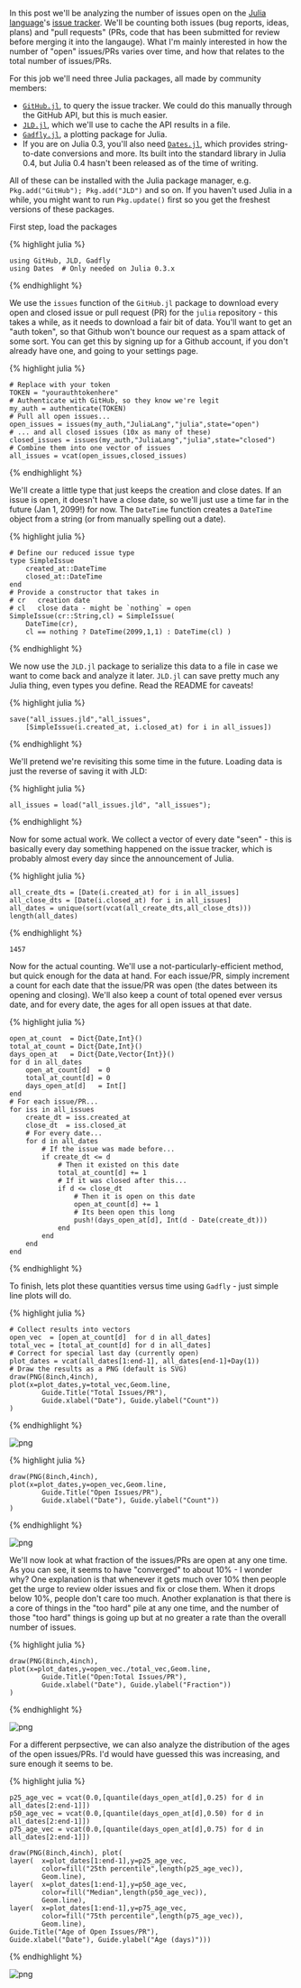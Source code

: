 
In this post we'll be analyzing the number of issues open on the [Julia language](http://julialang.org)'s [issue tracker](https://github.com/JuliaLang/julia/issues?q=sort%3Aupdated-desc). We'll be counting both issues (bug reports, ideas, plans) and "pull requests" (PRs, code that has been submitted for review before merging it into the langauge). What I'm mainly interested in how the number of "open" issues/PRs varies over time, and how that relates to the total number of issues/PRs.

For this job we'll need three Julia packages, all made by community members:

* [`GitHub.jl`](https://github.com/WestleyArgentum/GitHub.jl), to query the issue tracker. We could do this manually through the GitHub API, but this is much easier.
* [`JLD.jl`](https://github.com/JuliaLang/JLD.jl), which we'll use to cache the API results in a file.
* [`Gadfly.jl`](https://gadflyjl.org), a plotting package for Julia.
* If you are on Julia 0.3, you'll also need [`Dates.jl`](https://github.com/quinnj/Dates.jl), which provides string-to-date conversions and more. Its built into the standard library in Julia 0.4, but Julia 0.4 hasn't been released as of the time of writing.

All of these can be installed with the Julia package manager, e.g. `Pkg.add("GitHub"); Pkg.add("JLD")` and so on. If you haven't used Julia in a while, you might want to run `Pkg.update()` first so you get the freshest versions of these packages.

First step, load the packages

{% highlight julia %}



    using GitHub, JLD, Gadfly
    using Dates  # Only needed on Julia 0.3.x


{% endhighlight %}

We use the `issues` function of the `GitHub.jl` package to download every open and closed issue or pull request (PR) for the `julia` repository - this takes a while, as it needs to download a fair bit of data. You'll want to get an "auth token", so that Github won't bounce our request as a spam attack of some sort. You can get this by signing up for a Github account, if you don't already have one, and going to your settings page.

{% highlight julia %}



    # Replace with your token
    TOKEN = "yourauthtokenhere"
    # Authenticate with GitHub, so they know we're legit
    my_auth = authenticate(TOKEN)
    # Pull all open issues...
    open_issues = issues(my_auth,"JuliaLang","julia",state="open")
    # ... and all closed issues (10x as many of these)
    closed_issues = issues(my_auth,"JuliaLang","julia",state="closed")
    # Combine them into one vector of issues
    all_issues = vcat(open_issues,closed_issues)


{% endhighlight %}

We'll create a little type that just keeps the creation and close dates.
If an issue is open, it doesn't have a close date, so we'll just use a time far in the future (Jan 1, 2099!) for now. The `DateTime` function creates a `DateTime` object from a string (or from manually spelling out a date).

{% highlight julia %}



    # Define our reduced issue type
    type SimpleIssue
        created_at::DateTime
        closed_at::DateTime
    end
    # Provide a constructor that takes in
    # cr   creation date
    # cl   close data - might be `nothing` = open
    SimpleIssue(cr::String,cl) = SimpleIssue(
        DateTime(cr), 
        cl == nothing ? DateTime(2099,1,1) : DateTime(cl) )


{% endhighlight %}

We now use the `JLD.jl` package to serialize this data to a file in case we want to come back and analyze it later. `JLD.jl` can save pretty much any Julia thing, even types you define. Read the README for caveats!

{% highlight julia %}



    save("all_issues.jld","all_issues",
        [SimpleIssue(i.created_at, i.closed_at) for i in all_issues])


{% endhighlight %}

We'll pretend we're revisiting this some time in the future. Loading data is just the reverse of saving it with JLD:

{% highlight julia %}



    all_issues = load("all_issues.jld", "all_issues");


{% endhighlight %}

Now for some actual work. We collect a vector of every date "seen" - this is basically every day something happened on the issue tracker, which is probably almost every day since the announcement of Julia.

{% highlight julia %}



    all_create_dts = [Date(i.created_at) for i in all_issues]
    all_close_dts = [Date(i.closed_at) for i in all_issues]
    all_dates = unique(sort(vcat(all_create_dts,all_close_dts)))
    length(all_dates)


{% endhighlight %}




    1457



Now for the actual counting. We'll use a not-particularly-efficient method, but quick enough for the data at hand. For each issue/PR, simply increment a count for each date that the issue/PR was open (the dates between its opening and closing). We'll also keep a count of total opened ever versus date, and for every date, the ages for all open issues at that date.

{% highlight julia %}



    open_at_count  = Dict{Date,Int}()
    total_at_count = Dict{Date,Int}()
    days_open_at   = Dict{Date,Vector{Int}}()
    for d in all_dates
        open_at_count[d]  = 0
        total_at_count[d] = 0
        days_open_at[d]   = Int[]
    end
    # For each issue/PR...
    for iss in all_issues
        create_dt = iss.created_at
        close_dt  = iss.closed_at
        # For every date...
        for d in all_dates
            # If the issue was made before...
            if create_dt <= d
                # Then it existed on this date
                total_at_count[d] += 1
                # If it was closed after this...
                if d <= close_dt
                    # Then it is open on this date
                    open_at_count[d] += 1
                    # Its been open this long
                    push!(days_open_at[d], Int(d - Date(create_dt)))
                end
            end
        end
    end


{% endhighlight %}

To finish, lets plot these quantities versus time using `Gadfly` - just simple line plots will do.

{% highlight julia %}



    # Collect results into vectors
    open_vec  = [open_at_count[d]  for d in all_dates]
    total_vec = [total_at_count[d] for d in all_dates]
    # Correct for special last day (currently open)
    plot_dates = vcat(all_dates[1:end-1], all_dates[end-1]+Day(1))
    # Draw the results as a PNG (default is SVG)
    draw(PNG(8inch,4inch),
    plot(x=plot_dates,y=total_vec,Geom.line,
            Guide.Title("Total Issues/PR"),
            Guide.xlabel("Date"), Guide.ylabel("Count"))
    )


{% endhighlight %}


![png](JuliaIssueCount_files/JuliaIssueCount_15_0.png)


{% highlight julia %}



    draw(PNG(8inch,4inch),
    plot(x=plot_dates,y=open_vec,Geom.line,
            Guide.Title("Open Issues/PR"),
            Guide.xlabel("Date"), Guide.ylabel("Count"))
    )


{% endhighlight %}


![png](JuliaIssueCount_files/JuliaIssueCount_16_0.png)


We'll now look at what fraction of the issues/PRs are open at any one time. As you can see, it seems to have "converged" to about 10% - I wonder why? One explanation is that whenever it gets much over 10% then people get the urge to review older issues and fix or close them. When it drops below 10%, people don't care too much. Another explanation is that there is a core of things in the "too hard" pile at any one time, and the number of those "too hard" things is going up but at no greater a rate than the overall number of issues.

{% highlight julia %}



    draw(PNG(8inch,4inch),
    plot(x=plot_dates,y=open_vec./total_vec,Geom.line,
            Guide.Title("Open:Total Issues/PR"),
            Guide.xlabel("Date"), Guide.ylabel("Fraction"))
    )


{% endhighlight %}


![png](JuliaIssueCount_files/JuliaIssueCount_18_0.png)


For a different perpsective, we can also analyze the distribution of the ages of the open issues/PRs. I'd would have guessed this was increasing, and sure enough it seems to be.

{% highlight julia %}



    p25_age_vec = vcat(0.0,[quantile(days_open_at[d],0.25) for d in all_dates[2:end-1]])
    p50_age_vec = vcat(0.0,[quantile(days_open_at[d],0.50) for d in all_dates[2:end-1]])
    p75_age_vec = vcat(0.0,[quantile(days_open_at[d],0.75) for d in all_dates[2:end-1]])
    
    draw(PNG(8inch,4inch), plot(
    layer(  x=plot_dates[1:end-1],y=p25_age_vec,
            color=fill("25th percentile",length(p25_age_vec)),
            Geom.line),
    layer(  x=plot_dates[1:end-1],y=p50_age_vec,
            color=fill("Median",length(p50_age_vec)),
            Geom.line),
    layer(  x=plot_dates[1:end-1],y=p75_age_vec,
            color=fill("75th percentile",length(p75_age_vec)),
            Geom.line),
    Guide.Title("Age of Open Issues/PR"),
    Guide.xlabel("Date"), Guide.ylabel("Age (days)")))


{% endhighlight %}


![png](JuliaIssueCount_files/JuliaIssueCount_20_0.png)

